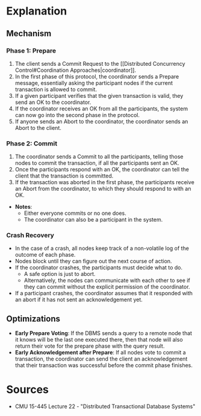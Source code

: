 # Explanation

## Mechanism

### Phase 1: Prepare
1. The client sends a Commit Request to the [[Distributed Concurrency Control#Coordination Approaches|coordinator]].
2. In the first phase of this protocol, the coordinator sends a Prepare message, essentially asking the participant nodes if the current transaction is allowed to commit.
3. If a given participant verifies that the given transaction is valid, they send an OK to the coordinator.
4. If the coordinator receives an OK from all the participants, the system can now go into the second phase in the protocol.
5. If anyone sends an Abort to the coordinator, the coordinator sends an Abort to the client.

### Phase 2: Commit
1. The coordinator sends a Commit to all the participants, telling those nodes to commit the transaction, if all the participants sent an OK.
2. Once the participants respond with an OK, the coordinator can tell the client that the transaction is committed.
3. If the transaction was aborted in the first phase, the participants receive an Abort from the coordinator, to which they should respond to with an OK.

- **Notes**:
	- Either everyone commits or no one does.
	- The coordinator can also be a participant in the system.

### Crash Recovery
- In the case of a crash, all nodes keep track of a non-volatile log of the outcome of each phase.
- Nodes block until they can figure out the next course of action.
- If the coordinator crashes, the participants must decide what to do.
	- A safe option is just to abort.
	- Alternatively, the nodes can communicate with each other to see if they can commit without the explicit permission of the coordinator.
- If a participant crashes, the coordinator assumes that it responded with an abort if it has not sent an acknowledgement yet.

## Optimizations
- **Early Prepare Voting**: If the DBMS sends a query to a remote node that it knows will be the last one executed there, then that node will also return their vote for the prepare phase with the query result.
- **Early Acknowledgement after Prepare**: If all nodes vote to commit a transaction, the coordinator can send the client an acknowledgement that their transaction was successful before the commit phase finishes.

# Sources
- CMU 15-445 Lecture 22 - "Distributed Transactional Database Systems"
